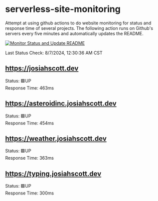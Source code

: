 # serverless-site-monitoring
Attempt at using github actions to do website monitoring for status and response time of several projects. The following action runs on Github's servers every five minutes and automatically updates the README.  

[![Monitor Status and Update README](https://github.com/JosiahSco/serverless-site-monitoring/actions/workflows/monitor.yaml/badge.svg)](https://github.com/JosiahSco/serverless-site-monitoring/actions/workflows/monitor.yaml)

Last Status Check: 8/7/2024, 12:30:36 AM CST

## https://josiahscott.dev
Status: 🟩UP  
Response Time: 463ms

## https://asteroidinc.josiahscott.dev
Status: 🟩UP  
Response Time: 454ms

## https://weather.josiahscott.dev
Status: 🟩UP  
Response Time: 363ms

## https://typing.josiahscott.dev
Status: 🟩UP  
Response Time: 300ms

